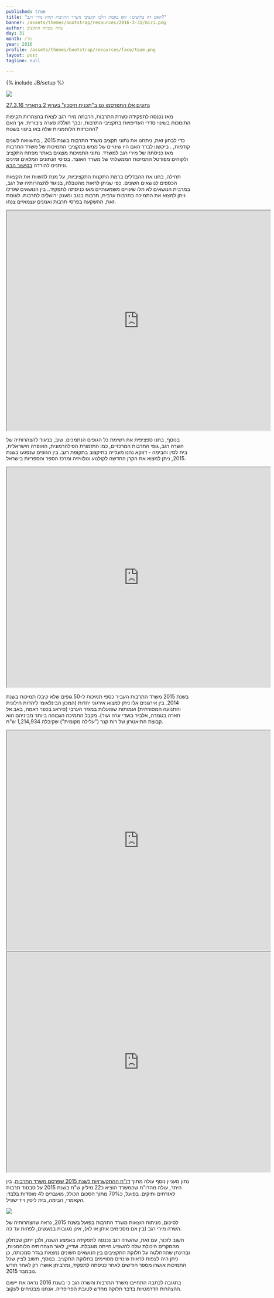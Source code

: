 ```yaml
---
published: true
title: "קאט דה בולשיט: לאן באמת הלכו תקציבי משרד התרבות תחת מירי רגב?"
banner: /assets/themes/bootstrap/resources/2016-3-31/miri.png
author: צוות מפתח התקציב
day: 31
month: מרץ
year: 2016
profile: /assets/themes/bootstrap/resources/face/team.png
layout: post
tagline: null

---
```


{% include JB/setup %}

<a href="http://www.mako.co.il/news-channel2/Economy-Newcast-q1_2016/Article-fc4133ae6e8b351004.htm?sCh=9d706603e7478110&pId=25483675" target="_blank">![](/assets/themes/bootstrap/resources/2016-3-31/video.png)</a>

<a href="http://www.mako.co.il/news-channel2/Economy-Newcast-q1_2016/Article-fc4133ae6e8b351004.htm?sCh=9d706603e7478110&pId=25483675" target="_blank">נתונים אלו התפרסמו גם ב"תכנית חיסכון" בערוץ 2 בתאריך 27.3.16</a>

מאז נכנסה לתפקידה כשרת התרבות, הרבתה מירי רגב לצאת בהצהרות תקיפות התומכות בשינוי סדרי העדיפויות בתקציבי התרבות, ובכך חוללה סערה ציבורית. אך האם ההכרזות הלוחמניות שלה באו ביטוי בשטח?

כדי לבחון זאת, ניתחנו את נתוני תקציב משרד התרבות בשנת 2015 , בהשוואה לשנים קודמות, . ביקשנו לברר האם היו שינויים של ממש בתקציבי התמיכות של משרד התרבות מאז כניסתה של מירי רגב למשרד. נתוני התמיכות מוצגים באתר מפתח התקציב ולקוחים מפורטל התמיכות הממשלתי של משרד האוצר.  בסיסי הנתונים המלאים זמינים וניתנים להורדה [בקישור הבא](http://data.obudget.org/login?next=http%3A%2F%2Fdata.obudget.org%2Fqueries%2F428).

תחילה, בחנו את ההבדלים ברמת התקנות התקציביות, על מנת להשוות את הקצאת הכספים לנושאים השונים. כפי שניתן לראות מהטבלה, בניגוד להצהרותיה של רגב, במרבית הנושאים לא חלו שינויים משמעותיים מאז כניסתה לתפקיד.. בין הנושאים שגדלו ניתן למצוא את התמיכה בתרבות ערבית, תרבות בנגב ומענק ירושלים לתרבות. לעומת זאת, ההשקעה בפרסי תרבות ואמנים עצמאיים צנחו.

<iframe src="http://data.obudget.org:80/embed/query/431/visualization/453?api_key=4bf5c027816dfa2841bf4fc33e446f0500b6df43" width="720" height="600"></iframe>

בנוסף, בחנו ספציפית את רשימת כל הגופים הנתמכים. שוב, בניגוד להצהרותיה של השרה רגב, גופי התרבות המרכזיים, כמו התזמורת הפילהרמונית, האופרה הישראלית, בית לסין והבימה - דווקא נהנו מעלייה בתיקצוב בתקופת רגב. בין הגופים שנפגעו בשנת 2015, ניתן למצוא את הקרן החדשה לקולנוע וטלוויזיה ומרכז הספר והספריות בישראל.

<iframe src="http://data.obudget.org:80/embed/query/434/visualization/456?api_key=301f708b224581f53bda7298f90251148610667f" width="720" height="600"></iframe>

בשנת  2015 משרד התרבות העביר כספי תמיכות ל-50 גופים שלא קיבלו תמיכות בשנת 2014. בין אירגונים אלו ניתן למצוא אירגוני יהדות (המכון הבינלאומי ליהדות חילונית והתנועה המסורתית) ועמותות שפועלות במגזר הערבי (סיראג בכפר ראמה, באב אל חארה בטמרה, אלביר בועדי ערה ועוד). מקבל התמיכה הגבוהה ביותר מביניהם הוא קבוצת התיאטרון של רות קנר ("עלילה מקומית") שקיבלה 1,214,934 ש"ח.

<iframe src="http://data.obudget.org:80/embed/query/433/visualization/455?api_key=e13a622ad24eb9c8447b52c3dfee0dbed8b23a39" width="720" height="600"></iframe>

<iframe src="http://data.obudget.org:80/embed/query/435/visualization/457?api_key=d68ac1525d77b8958b0458ace5b6d38ec7cbbd7c" width="720" height="600"></iframe>

נתון מעניין נוסף עולה מתוך [דו"ח ההתקשרויות לשנת 2015 שפרסם משרד התרבות](https://foi.gov.il/he/node/2242/). בין היתר, עולה מהדו"ח שהמשרד הוציא כ22 מיליון ש"ח בשנת 2015 על סבסוד תרבות לאזרחים ותיקים. בפועל, כ70% מתוך הסכום הכולל, מועברים ל4 מוסדות בלבד: הקאמרי, הבימה, בית ליסין ויידישפיל.

![](/assets/themes/bootstrap/resources/2016-3-31/table.png)

לסיכום, מניתוח הוצאות משרד התרבות בפועל בשנת 2015, נראה שהצהרותיה של השרה מירי רגב (בין אם מסכימים איתן או לא), אינן מגובות במעשים, לפחות עד כה.

חשוב לזכור, עם זאת, שהשרה רגב נכנסה לתפקידה באמצע השנה, ולכן ייתכן שבחלק מהמקרים היכולת שלה להשפיע הייתה מוגבלת. ועדיין, לאור הצהרותיה הלוחמניות, ובהינתן שההחלטה על חלוקת התקציבים בין הנושאים השונים נמצאת בגדר סמכותה, כן ניתן היה לצפות לראות שינויים מסויימים בחלוקת התקציב. בנוסף, חשוב לציין שכל התמיכות אושרו מספר חודשים לאחר כניסתה לתפקיד, ומרביתן אושרו רק לאחר חודש נובמבר 2015.

בתגובה לכתבה התחייבו משרד התרבות והשרה רגב כי בשנת 2016 נראה את יישום ההצהרות הדרמטיות בדבר חלוקה מחדש לטובת הפריפריה. אנחנו מבטיחים לעקוב.